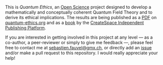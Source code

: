 This is *Quantum Ethics*, an [Open Science](http://en.wikipedia.org/wiki/Open_science) project designed to develop a mathematically and conceptually coherent Quantum Field Theory and to derive its ethical implications. The results are being published as a [PDF](http://quantum-ethics.org/Quantum%20Ethics.php) on [quantum-ethics.org](http://quantum-ethics.org/) and as a [book](http://www.amazon.com/Quantum-Ethics-Spinozist-Interpretation-Theory/dp/1481811703/) by the [CreateSpace Independent Publishing Platform](https://www.createspace.com/).

If you are interested in getting involved in this project at any level — as a co-author, a peer-reviewer or simply to give me feedback —, please feel free to contact me at sebastien.fauvel@gmx.ch, or directly add an [issue](https://github.com/sebastien-fauvel/quantum-ethics/issues) and/or make a pull request to this repository. I would really appreciate your help!
